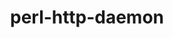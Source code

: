 ---
title: "perl-http-daemon"
layout: cache
categories: [package, develop]
meta: {"compilers": ["gcc@=11.1.0", "gcc@=11.4.0"], "num_specs": 9, "num_specs_by_stack": {"data-vis-sdk": 4, "e4s": 4, "hep": 5, "root": 9}, "oss": ["ubuntu20.04", "ubuntu22.04"], "platforms": ["linux"], "stacks": ["data-vis-sdk", "e4s", "hep", "root"], "targets": ["x86_64_v3"], "versions": ["6.16"]}
spec_details: [{"compiler": "gcc@=11.1.0", "hash": "ofi2li54sw6z5wiwy4llyt3s35k2kcu3", "os": "ubuntu20.04", "platform": "linux", "size": "-", "stacks": ["data-vis-sdk", "root"], "tarball": "https://binaries.spack.io/develop/build_cache/linux-ubuntu20.04-x86_64_v3/gcc-11.1.0/perl-http-daemon-6.16/linux-ubuntu20.04-x86_64_v3-gcc-11.1.0-perl-http-daemon-6.16-ofi2li54sw6z5wiwy4llyt3s35k2kcu3.spack", "target": "x86_64_v3", "variants": ["build_system=perl"], "versions": ["6.16"]}, {"compiler": "gcc@=11.1.0", "hash": "3iyjwpc3kxjsushiciobqu6jvbjkqthq", "os": "ubuntu20.04", "platform": "linux", "size": "-", "stacks": ["data-vis-sdk", "root"], "tarball": "https://binaries.spack.io/develop/build_cache/linux-ubuntu20.04-x86_64_v3/gcc-11.1.0/perl-http-daemon-6.16/linux-ubuntu20.04-x86_64_v3-gcc-11.1.0-perl-http-daemon-6.16-3iyjwpc3kxjsushiciobqu6jvbjkqthq.spack", "target": "x86_64_v3", "variants": ["build_system=perl"], "versions": ["6.16"]}, {"compiler": "gcc@=11.1.0", "hash": "i2kevcwo4qi4q5z6ct5y37ntiew5kbwk", "os": "ubuntu20.04", "platform": "linux", "size": "-", "stacks": ["data-vis-sdk", "root"], "tarball": "https://binaries.spack.io/develop/build_cache/linux-ubuntu20.04-x86_64_v3/gcc-11.1.0/perl-http-daemon-6.16/linux-ubuntu20.04-x86_64_v3-gcc-11.1.0-perl-http-daemon-6.16-i2kevcwo4qi4q5z6ct5y37ntiew5kbwk.spack", "target": "x86_64_v3", "variants": ["build_system=perl"], "versions": ["6.16"]}, {"compiler": "gcc@=11.1.0", "hash": "esylisdlpyborgneiseoefuq7xefsunr", "os": "ubuntu20.04", "platform": "linux", "size": "-", "stacks": ["data-vis-sdk", "root"], "tarball": "https://binaries.spack.io/develop/build_cache/linux-ubuntu20.04-x86_64_v3/gcc-11.1.0/perl-http-daemon-6.16/linux-ubuntu20.04-x86_64_v3-gcc-11.1.0-perl-http-daemon-6.16-esylisdlpyborgneiseoefuq7xefsunr.spack", "target": "x86_64_v3", "variants": ["build_system=perl"], "versions": ["6.16"]}, {"compiler": "gcc@=11.4.0", "hash": "7ntniav6jqplfciisg4c5wovwcm3vi5y", "os": "ubuntu22.04", "platform": "linux", "size": "-", "stacks": ["e4s", "hep", "root"], "tarball": "https://binaries.spack.io/develop/build_cache/linux-ubuntu22.04-x86_64_v3/gcc-11.4.0/perl-http-daemon-6.16/linux-ubuntu22.04-x86_64_v3-gcc-11.4.0-perl-http-daemon-6.16-7ntniav6jqplfciisg4c5wovwcm3vi5y.spack", "target": "x86_64_v3", "variants": ["build_system=perl"], "versions": ["6.16"]}, {"compiler": "gcc@=11.4.0", "hash": "tasm5zsndjr3wtxyl7z3py4irp2uv3c6", "os": "ubuntu22.04", "platform": "linux", "size": "-", "stacks": ["e4s", "hep", "root"], "tarball": "https://binaries.spack.io/develop/build_cache/linux-ubuntu22.04-x86_64_v3/gcc-11.4.0/perl-http-daemon-6.16/linux-ubuntu22.04-x86_64_v3-gcc-11.4.0-perl-http-daemon-6.16-tasm5zsndjr3wtxyl7z3py4irp2uv3c6.spack", "target": "x86_64_v3", "variants": ["build_system=perl"], "versions": ["6.16"]}, {"compiler": "gcc@=11.4.0", "hash": "bs6slzm6hdk2g7zk767g5wgzr53ghpwb", "os": "ubuntu22.04", "platform": "linux", "size": "-", "stacks": ["e4s", "hep", "root"], "tarball": "https://binaries.spack.io/develop/build_cache/linux-ubuntu22.04-x86_64_v3/gcc-11.4.0/perl-http-daemon-6.16/linux-ubuntu22.04-x86_64_v3-gcc-11.4.0-perl-http-daemon-6.16-bs6slzm6hdk2g7zk767g5wgzr53ghpwb.spack", "target": "x86_64_v3", "variants": ["build_system=perl"], "versions": ["6.16"]}, {"compiler": "gcc@=11.4.0", "hash": "qy7plgkt7parp72bbaxwknv2r2t5sgt2", "os": "ubuntu22.04", "platform": "linux", "size": "-", "stacks": ["e4s", "hep", "root"], "tarball": "https://binaries.spack.io/develop/build_cache/linux-ubuntu22.04-x86_64_v3/gcc-11.4.0/perl-http-daemon-6.16/linux-ubuntu22.04-x86_64_v3-gcc-11.4.0-perl-http-daemon-6.16-qy7plgkt7parp72bbaxwknv2r2t5sgt2.spack", "target": "x86_64_v3", "variants": ["build_system=perl"], "versions": ["6.16"]}, {"compiler": "gcc@=11.4.0", "hash": "frwn65mbjjlkbwe7wgto7p7nduvi2f34", "os": "ubuntu22.04", "platform": "linux", "size": "-", "stacks": ["hep", "root"], "tarball": "https://binaries.spack.io/develop/build_cache/linux-ubuntu22.04-x86_64_v3/gcc-11.4.0/perl-http-daemon-6.16/linux-ubuntu22.04-x86_64_v3-gcc-11.4.0-perl-http-daemon-6.16-frwn65mbjjlkbwe7wgto7p7nduvi2f34.spack", "target": "x86_64_v3", "variants": ["build_system=perl"], "versions": ["6.16"]}]
---